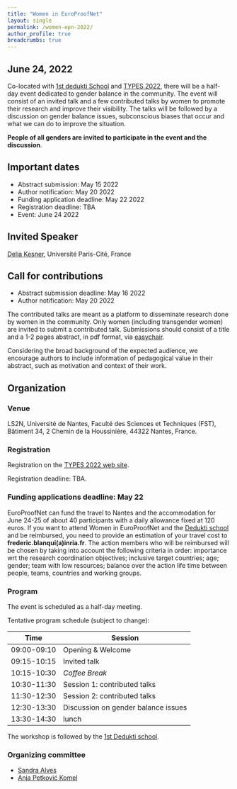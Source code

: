 ```yaml
---
title: "Women in EuroProofNet"
layout: single
permalink: /women-epn-2022/
author_profile: true
breadcrumbs: true
---
```


## June 24, 2022

Co-located with [1st dedukti School](../dedukti-school-2022) and [TYPES 2022](https://types22.inria.fr/), there will be a half-day event dedicated to gender balance in the community.
The event will consist of an invited talk and a few contributed talks by women to promote their research and improve their visibility. The talks will be followed by a discussion on gender balance issues, subconscious biases that occur and what we can do to improve the situation.

**People of all genders are invited to participate in the event and the discussion**.

## Important dates

* Abstract submission: May 15 2022
* Author notification: May 20 2022
* Funding application deadline: May 22 2022
* Registration deadline: TBA
* Event: June 24 2022

## Invited Speaker

[Delia Kesner](https://www.irif.fr/~kesner/), Université Paris-Cité, France

## Call for contributions

* Abstract submission deadline: May 16 2022
* Author notification: May 20 2022

The contributed talks are meant as a platform to disseminate research done by women in the community. Only women (including transgender women) are invited to submit a contributed talk.
Submissions should consist of a title and a 1-2 pages abstract, in pdf format, via [easychair](https://easychair.org/conferences/?conf=wepn2022).

Considering the broad background of the expected audience, we encourage authors to include information of pedagogical value in their abstract, such as motivation and context of their work.

## Organization

### Venue

LS2N, Université de Nantes, Faculté des Sciences et Techniques (FST), Bâtiment 34, 2 Chemin de la Houssinière, 44322 Nantes, France.


### Registration

Registration on the [TYPES 2022 web site](https://types22.inria.fr/).

Registration deadline: TBA.

<!--Please contact xxx if you have any problem during the registration process.-->


### Funding applications deadline: May 22

EuroProofNet can fund the travel to Nantes and the accommodation for
June 24-25 of about 40 participants with a daily allowance fixed at
120 euros. If you want to attend Women in EuroProofNet and the
[Dedukti school](../dedukti-school-2022) and be reimbursed, you need
to provide an estimation of your travel cost to
**frederic.blanqui(a)inria.fr**. The action members who will be
reimbursed will be chosen by taking into account the following
criteria in order: importance wrt the research coordination
objectives; inclusive target countries; age; gender; team with low
resources; balance over the action life time between people, teams,
countries and working groups.


### Program

The event is scheduled as a half-day meeting.

Tentative program schedule (subject to change):


| Time      | Session |
| ----------- | ----------- |
| 09:00-09:10      | Opening & Welcome     |
| 09:15-10:15   | Invited talk       |
| 10:15-10:30 | _Coffee Break_ |
| 10:30-11:30 | Session 1: contributed talks |
| 11:30-12:30 | Session 2: contributed talks |
| 12:30-13:30 | Discussion on gender balance issues |
| 13:30-14:30 | lunch |

The workshop is followed by the [1st Dedukti school](../dedukti-school-2022).


### Organizing committee

* [Sandra Alves](https://www.dcc.fc.up.pt/~sandra/Home/Home.html)
* [Anja Petković Komel](https://anjapetkovic.com/)
